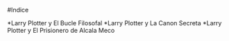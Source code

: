 #Indice

*Larry Plotter y El Bucle Filosofal
*Larry Plotter y La Canon Secreta
*Larry Plotter y El Prisionero de Alcala Meco

